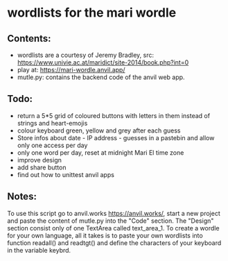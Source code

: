 # wordlists for the mari wordle

## Contents:

- wordlists are a courtesy of Jeremy Bradley, src: https://www.univie.ac.at/maridict/site-2014/book.php?int=0
- play at: https://mari-wordle.anvil.app/
- mutle.py: contains the backend code of the anvil web app.

## Todo:

- return a 5\*5 grid of coloured buttons with letters in them instead of strings and heart-emojis
- colour keyboard green, yellow and grey after each guess
- Store infos about date - IP address - guesses in a pastebin and allow only one access per day
- only one word per day, reset at midnight Mari El time zone
- improve design
- add share button
- find out how to unittest anvil apps

## Notes:

To use this script go to anvil.works https://anvil.works/, start a new project and paste the content of mutle.py into the "Code" section. The "Design" section consist only of one TextArea called text_area_1. To create a wordle for your own language, all it takes is to paste your own wordlists into function readall() and readtgt() and define the characters of your keyboard in the variable keybrd.